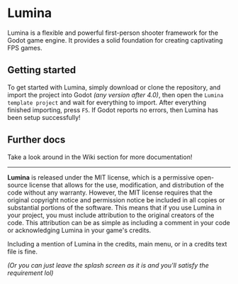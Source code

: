 # Lumina
Lumina is a flexible and powerful first-person shooter framework for the Godot game engine. It provides a solid foundation for creating captivating FPS games.

## Getting started
To get started with Lumina, simply download or clone the repository, and import the project into Godot _(any version after 4.0)_, then open the `Lumina template project` and wait for everything to import.
After everything finished importing, press `F5`. If Godot reports no errors, then Lumina has been setup successfully!

## Further docs
Take a look around in the Wiki section for more documentation!

---

**Lumina** is released under the MIT license, which is a permissive open-source license that allows for the use, modification, and distribution of the code without any warranty. However, the MIT license requires that the original copyright notice and permission notice be included in all copies or substantial portions of the software. This means that if you use Lumina in your project, you must include attribution to the original creators of the code. This attribution can be as simple as including a comment in your code or acknowledging Lumina in your game's credits.

Including a mention of Lumina in the credits, main menu, or in a credits text file is fine.

_(Or you can just leave the splash screen as it is and you'll satisfy the requirement lol)_
